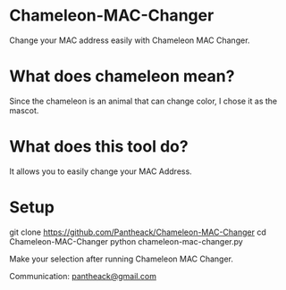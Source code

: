 # Chameleon-MAC-Changer
Change your MAC address easily with Chameleon MAC Changer.

# What does chameleon mean?
Since the chameleon is an animal that can change color, I chose it as the mascot.

# What does this tool do?
It allows you to easily change your MAC Address.

# Setup

git clone https://github.com/Pantheack/Chameleon-MAC-Changer
cd Chameleon-MAC-Changer
python chameleon-mac-changer.py

Make your selection after running Chameleon MAC Changer.

Communication: pantheack@gmail.com
